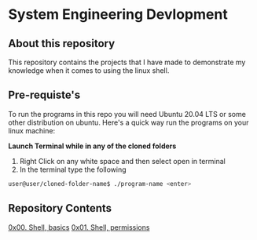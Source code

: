 # System Engineering Devlopment

## About this repository

This repository contains the projects that I have made to demonstrate my
knowledge when it comes to using the linux shell.

## Pre-requiste's

To run the programs in this repo you will need Ubuntu 20.04 LTS or some other
distribution on ubuntu. Here's a quick way run the programs on your linux
machine:

**Launch Terminal while in any of the cloned folders**

1. Right Click on any white space and then select open in terminal
2. In the terminal type the following

```bash
user@user/cloned-folder-name$ ./program-name <enter>
```

## Repository Contents

[0x00. Shell, basics](./0x00-shell_basics/README.md)
[0x01. Shell, permissions](./0x01-shell_permissions/README.md)
